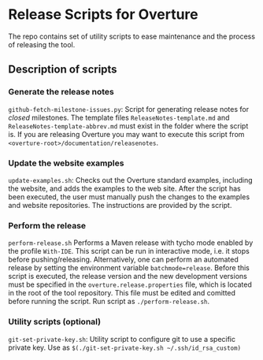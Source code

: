 # Release Scripts for Overture

The repo contains set of utility scripts to ease maintenance and the process of releasing the tool.

## Description of scripts

### Generate the release notes

`github-fetch-milestone-issues.py`: Script for generating release notes for *closed* milestones. The template files `ReleaseNotes-template.md` and `ReleaseNotes-template-abbrev.md` must exist in the folder where the script is. If you are releasing Overture you may want to execute this script from `<overture-root>/documentation/releasenotes`.

### Update the website examples

`update-examples.sh`: Checks out the Overture standard examples, including the website, and adds the examples to the web site. After the script has been executed, the user must manually push the changes to the examples and website repositories. The instructions are provided by the script.

### Perform the release

`perform-release.sh` Performs a Maven release with tycho mode enabled by the profile `With-IDE`. This script can be run in interactive mode, i.e. it stops before pushing/releasing. Alternatively, one can perform an automated release by setting the environment variable `batchmode=release`. Before this script is executed, the release version and the new development versions must be specified in the `overture.release.properties` file, which is located in the root of the tool repository. This file must be edited and comitted before running the script. Run script as `./perform-release.sh`.

### Utility scripts (optional)

`git-set-private-key.sh`: Utility script to configure git to use a specific private key. Use as `$(./git-set-private-key.sh ~/.ssh/id_rsa_custom)`
